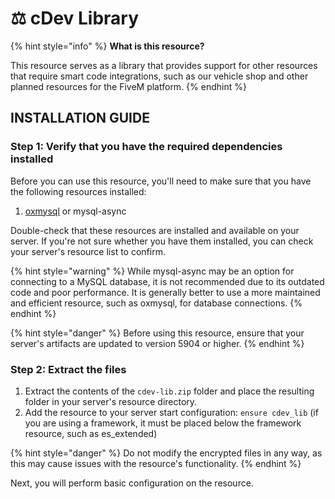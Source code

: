 # ⚖ cDev Library

{% hint style="info" %}
**What is this resource?**

This resource serves as a library that provides support for other resources that require smart code integrations, such as our vehicle shop and other planned resources for the FiveM platform.
{% endhint %}

## INSTALLATION GUIDE

### Step 1: Verify that you have the required dependencies installed

Before you can use this resource, you'll need to make sure that you have the following resources installed:

1. [oxmysql](https://github.com/overextended/oxmysql) or mysql-async

Double-check that these resources are installed and available on your server. If you're not sure whether you have them installed, you can check your server's resource list to confirm.

{% hint style="warning" %}
While mysql-async may be an option for connecting to a MySQL database, it is not recommended due to its outdated code and poor performance. It is generally better to use a more maintained and efficient resource, such as oxmysql, for database connections.
{% endhint %}

{% hint style="danger" %}
Before using this resource, ensure that your server's artifacts are updated to version 5904 or higher.
{% endhint %}

### Step 2: Extract the files

1. Extract the contents of the `cdev-lib.zip` folder and place the resulting folder in your server's resource directory.
2. Add the resource to your server start configuration: `ensure cdev_lib` (if you are using a framework, it must be placed below the framework resource, such as es\_extended)

{% hint style="danger" %}
Do not modify the encrypted files in any way, as this may cause issues with the resource's functionality.
{% endhint %}

Next, you will perform basic configuration on the resource.
